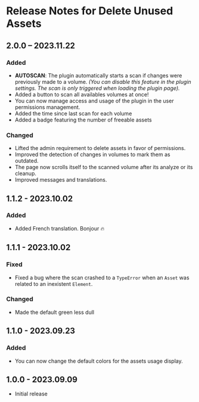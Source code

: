 # Release Notes for Delete Unused Assets

## 2.0.0 – 2023.11.22
### Added
* **AUTOSCAN**: The plugin automatically starts a scan if changes were previously made to a volume. *(You can disable this feature in the plugin settings. The scan is only triggered when loading the plugin page).*
* Added a button to scan all availables volumes at once! 
* You can now manage access and usage of the plugin in the user permissions management.
* Added the time since last scan for each volume
* Added a badge featuring the number of freeable assets

### Changed
* Lifted the admin requirement to delete assets in favor of permissions.
* Improved the detection of changes in volumes to mark them as outdated.
* The page now scrolls itself to the scanned volume after its analyze or its cleanup.
* Improved messages and translations.

## 1.1.2 - 2023.10.02
### Added
* Added French translation. Bonjour 🔥

## 1.1.1 - 2023.10.02
### Fixed
* Fixed a bug where the scan crashed to a `TypeError` when an `Asset` was related to an inexistent `Element`.

### Changed
* Made the default green less dull


## 1.1.0 - 2023.09.23
### Added
* You can now change the default colors for the assets usage display.

## 1.0.0 - 2023.09.09
* Initial release

